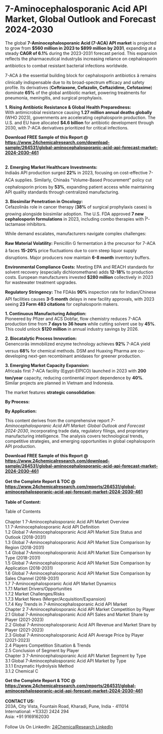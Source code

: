 <h1>7-Aminocephalosporanic Acid API Market, Global Outlook and Forecast 2024-2030</h1><p>The global <strong>7-Aminocephalosporanic Acid (7-ACA) API market</strong> is projected to grow from <strong>$560 million in 2023 to $899 million by 2031</strong>, expanding at a steady <strong>CAGR of 6.1%</strong> during the 2023-2031 forecast period. This expansion reflects the pharmaceutical industryâs increasing reliance on cephalosporin antibiotics to combat resistant bacterial infections worldwide.</p><p>7-ACA â the essential building block for cephalosporin antibiotics â remains clinically indispensable due to its broad-spectrum efficacy and safety profile. Its derivatives (<strong>Ceftriaxone, Cefazolin, Ceftazidime, Cefotaxime</strong>) dominate <strong>65%</strong> of the global antibiotic market, powering treatments for pneumonia, meningitis, and surgical prophylaxis.</p><p><strong>1. Rising Antibiotic Resistance &amp; Global Health Preparedness:</strong><br>
With antimicrobial resistance causing <strong>1.27 million annual deaths globally</strong> (WHO 2023), governments are accelerating cephalosporin production. The U.S. and EU have allocated <strong>$4.6 billion</strong> for antibiotic development through 2030, with 7-ACA derivatives prioritized for critical infections.</p><div><b>Download FREE Sample of this Report @ 
            <a href="https://www.24chemicalresearch.com/download-sample/264531/global-aminocephalosporanic-acid-api-forecast-market-2024-2030-461">
            https://www.24chemicalresearch.com/download-sample/264531/global-aminocephalosporanic-acid-api-forecast-market-2024-2030-461</a></b></div><br><p><strong>2. Emerging Market Healthcare Investments:</strong><br>
Indiaâs API production surged <strong>22%</strong> in 2023, focusing on cost-effective 7-ACA supplies. Similarly, Chinaâs "Volume-Based Procurement" policy cut cephalosporin prices by <strong>53%</strong>, expanding patient access while maintaining API quality standards through centralized manufacturing.</p><p><strong>3. Biosimilar Penetration in Oncology:</strong><br>
Cefazolinâs role in cancer therapy (<strong>38%</strong> of surgical prophylaxis cases) is growing alongside biosimilar adoption. The U.S. FDA approved <strong>7 new cephalosporin formulations</strong> in 2023, including combo therapies with Î²-lactamase inhibitors.</p><p>While demand escalates, manufacturers navigate complex challenges:</p><p><strong>Raw Material Volatility:</strong> Penicillin G fermentation â the precursor for 7-ACA â faces <strong>15-20%</strong> price fluctuations due to corn steep liquor supply disruptions. Major producers now maintain <strong>6-8 month</strong> inventory buffers.</p><p><strong>Environmental Compliance Costs:</strong> Meeting EPA and REACH standards for solvent recovery (especially dichloromethane) adds <strong>12-18%</strong> to production costs. European manufacturers invested <strong>$280 million</strong> collectively in 2023 for wastewater treatment upgrades.</p><p><strong>Regulatory Stringency:</strong> The FDAâs <strong>90%</strong> inspection rate for Indian/Chinese API facilities causes <strong>3-5 month</strong> delays in new facility approvals, with 2023 seeing <strong>23 Form 483 citations</strong> for cephalosporin makers.</p><p><strong>1. Continuous Manufacturing Adoption:</strong><br>
Pioneered by Pfizer and ACS Dobfar, flow chemistry reduces 7-ACA production time from <strong>7 days to 36 hours</strong> while cutting solvent use by <strong>45%</strong>. This could unlock <strong>$120 million</strong> in annual industry savings by 2026.</p><p><strong>2. Biocatalytic Process Innovation:</strong><br>
Genencorâs immobilized enzyme technology achieves <strong>92%</strong> 7-ACA yield versus <strong>68%</strong> for chemical methods. DSM and Huaxing Pharma are co-developing next-gen recombinant amidases for greener production.</p><p><strong>3. Emerging Market Capacity Expansion:</strong><br>
Africaâs first 7-ACA facility (Egypt-EIPICO) launched in 2023 with <strong>200 ton/year</strong> capacity, reducing continental import dependence by <strong>40%</strong>. Similar projects are planned in Vietnam and Indonesia.</p><p>The market features <strong>strategic consolidation</strong>:</p><p><strong>By Process:</strong></p><p><strong>By Application:</strong></p><p>This content derives from the comprehensive report <em>7-Aminocephalosporanic Acid API Market: Global Outlook and Forecast 2024-2030</em>, incorporating trade data, regulatory filings, and proprietary manufacturing intelligence. The analysis covers technological trends, competitive strategies, and emerging opportunities in global cephalosporin API production.</p><div><b>Download FREE Sample of this Report @ 
            <a href="https://www.24chemicalresearch.com/download-sample/264531/global-aminocephalosporanic-acid-api-forecast-market-2024-2030-461">
            https://www.24chemicalresearch.com/download-sample/264531/global-aminocephalosporanic-acid-api-forecast-market-2024-2030-461</a></b></div><br><div><b>Get the Complete Report & TOC @ 
            <a href="https://www.24chemicalresearch.com/reports/264531/global-aminocephalosporanic-acid-api-forecast-market-2024-2030-461">
            https://www.24chemicalresearch.com/reports/264531/global-aminocephalosporanic-acid-api-forecast-market-2024-2030-461</a></b></div><br>
            <b>Table of Content:</b><p>Table of Contents<br />
<br />
Chapter 1 7-Aminocephalosporanic Acid API Market Overview<br />
    1.1 7-Aminocephalosporanic Acid API Definition<br />
    1.2 Global 7-Aminocephalosporanic Acid API Market Size Status and Outlook (2018-2031)<br />
    1.3 Global 7-Aminocephalosporanic Acid API Market Size Comparison by Region (2018-2031)<br />
    1.4 Global 7-Aminocephalosporanic Acid API Market Size Comparison by Type (2018-2031)<br />
    1.5 Global 7-Aminocephalosporanic Acid API Market Size Comparison by Application (2018-2031)<br />
    1.6 Global 7-Aminocephalosporanic Acid API Market Size Comparison by Sales Channel (2018-2031)<br />
    1.7 7-Aminocephalosporanic Acid API Market Dynamics<br />
        1.7.1 Market Drivers/Opportunities<br />
        1.7.2 Market Challenges/Risks<br />
        1.7.3 Market News (Merger/Acquisition/Expansion)<br />
        1.7.4 Key Trends in 7-Aminocephalosporanic Acid API Market<br />
Chapter 2 7-Aminocephalosporanic Acid API Market Competition by Player<br />
    2.1 Global 7-Aminocephalosporanic Acid API Sales and Market Share by Player (2021-2023)<br />
    2.2 Global 7-Aminocephalosporanic Acid API Revenue and Market Share by Player (2021-2023)<br />
    2.3 Global 7-Aminocephalosporanic Acid API Average Price by Player (2021-2023)<br />
    2.4 Players Competition Situation & Trends<br />
    2.5 Conclusion of Segment by Player<br />
Chapter 3 7-Aminocephalosporanic Acid API Market Segment by Type<br />
    3.1 Global 7-Aminocephalosporanic Acid API Market by Type<br />
        3.1.1 Enzymatic Hydrolysis Method<br />
        3.1.2 Chemical C</p><div><b>Get the Complete Report & TOC @ 
            <a href="https://www.24chemicalresearch.com/reports/264531/global-aminocephalosporanic-acid-api-forecast-market-2024-2030-461">
            https://www.24chemicalresearch.com/reports/264531/global-aminocephalosporanic-acid-api-forecast-market-2024-2030-461</a></b></div><br><b>CONTACT US:</b><br>
            203A, City Vista, Fountain Road, Kharadi, Pune, India - 411014<br>
            International: +1(332) 2424 294<br>
            Asia: +91 9169162030 <br><br>
            Follow Us On LinkedIn: <a href="https://www.linkedin.com/company/24chemicalresearch/">24ChemicalResearch LinkedIn</a>
